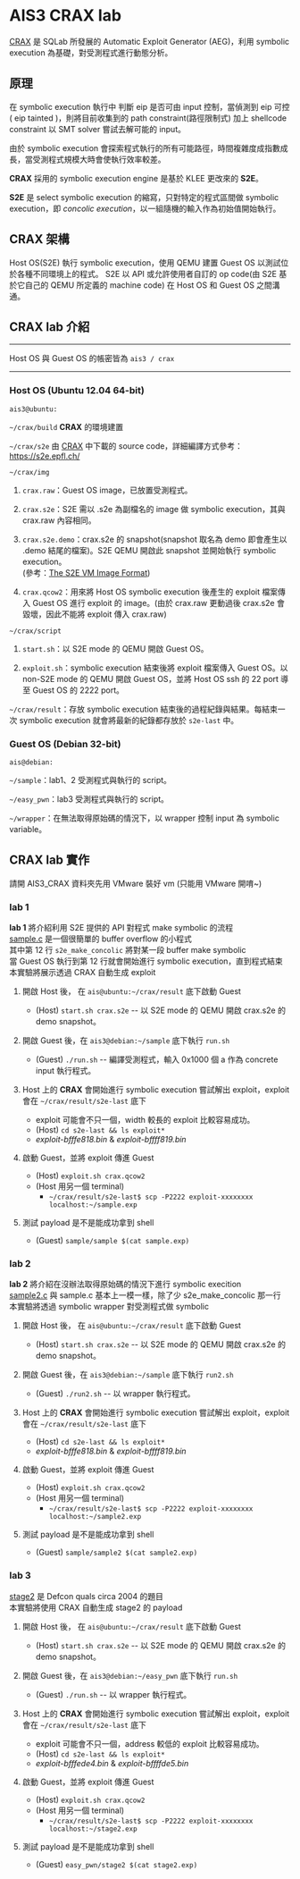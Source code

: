 ﻿# AIS3 CRAX lab

[CRAX](https://github.com/SQLab/CRAX) 是 SQLab 所發展的 Automatic Exploit Generator (AEG)，利用 symbolic execution 為基礎，對受測程式進行動態分析。

## 原理
在 symbolic execution 執行中 判斷 eip 是否可由 input 控制，當偵測到 eip 可控( eip tainted )，則將目前收集到的 path constraint(路徑限制式) 加上 shellcode constraint 以 SMT solver 嘗試去解可能的 input。

由於 symbolic execution 會探索程式執行的所有可能路徑，時間複雜度成指數成長，當受測程式規模大時會使執行效率較差。

**CRAX** 採用的 symbolic execution engine 是基於 KLEE 更改來的 **S2E**。

**S2E** 是 select symbolic execution 的縮寫，只對特定的程式區間做 symbolic execution，即 *concolic execution*，以一組隨機的輸入作為初始值開始執行。

## CRAX 架構

Host OS(S2E) 執行 symbolic execution，使用 QEMU 建置 Guest OS 以測試位於各種不同環境上的程式。
S2E 以 API 或允許使用者自訂的 op code(由 S2E 基於它自己的 QEMU 所定義的 machine code) 在 Host OS 和 Guest OS 之間溝通。

## CRAX lab 介紹
---
Host OS 與 Guest OS 的帳密皆為 `ais3 / crax`

---

### Host OS (Ubuntu 12.04 64-bit)
`ais3@ubuntu:`  

`~/crax/build` **CRAX** 的環境建置  

`~/crax/s2e`   由 [CRAX](https://github.com/SQLab/CRAX) 中下載的 source code，詳細編譯方式參考：https://s2e.epfl.ch/ 

`~/crax/img`  

1. `crax.raw`：Guest OS image，已放置受測程式。  

2. `crax.s2e`：S2E 需以 .s2e 為副檔名的 image 做 symbolic execution，其與 crax.raw 內容相同。  

3. `crax.s2e.demo`：crax.s2e 的 snapshot(snapshot 取名為 demo 即會產生以 .demo 結尾的檔案)。S2E QEMU 開啟此 snapshot 並開始執行 symbolic execution。  
(參考：[The S2E VM Image Format](https://github.com/dslab-epfl/s2e/blob/master/docs/ImageInstallation.rst#id2))

4. `crax.qcow2`：用來將 Host OS symbolic execution 後產生的 exploit 檔案傳入 Guest OS 進行 exploit 的 image。(由於 crax.raw 更動過後 crax.s2e 會毀壞，因此不能將 exploit 傳入 crax.raw)  

`~/crax/script`  

1. `start.sh`：以 S2E mode 的 QEMU 開啟 Guest OS。  

2. `exploit.sh`：symbolic execution 結束後將 exploit 檔案傳入 Guest OS。以 non-S2E mode 的 QEMU 開啟 Guest OS，並將 Host OS ssh 的 22 port 導至 Guest OS 的 2222 port。  

`~/crax/result`：存放 symbolic execution 結束後的過程紀錄與結果。每結束一次 symbolic execution 就會將最新的紀錄都存放於 `s2e-last` 中。  

### Guest OS (Debian 32-bit)  
`ais@debian:`  

`~/sample`：lab1、2 受測程式與執行的 script。 

`~/easy_pwn`：lab3 受測程式與執行的 script。 

`~/wrapper`：在無法取得原始碼的情況下，以 wrapper 控制 input 為 symbolic variable。  

## CRAX lab 實作  
請開 AIS3_CRAX 資料夾先用 VMware 裝好 vm (只能用 VMware 開唷~)  

### lab 1  
**lab 1** 將介紹利用 S2E 提供的 API 對程式 make symbolic 的流程  
[sample.c](https://github.com/SQLab/CRAX-lab/blob/master/sample/sample.c) 是一個很簡單的 buffer overflow 的小程式  
其中第 12 行 `s2e_make_concolic` 將對某一段 buffer make symbolic  
當 Guest OS 執行到第 12 行就會開始進行 symbolic execution，直到程式結束  
本實驗將展示透過 CRAX 自動生成 exploit  

1. 開啟 Host 後， 在 `ais@ubuntu:~/crax/result` 底下啟動 Guest  
	* (Host) `start.sh crax.s2e` -- 以 S2E mode 的 QEMU 開啟 crax.s2e 的 demo snapshot。  

2. 開啟 Guest 後，在 `ais3@debian:~/sample` 底下執行 `run.sh`   
	* (Guest) `./run.sh` -- 編譯受測程式，輸入 0x1000 個 a 作為 concrete input 執行程式。  

3. Host 上的 **CRAX** 會開始進行 symbolic execution 嘗試解出 exploit，exploit 會在 `~/crax/result/s2e-last` 底下  
	* exploit 可能會不只一個，width 較長的 exploit 比較容易成功。  
	* (Host) `cd s2e-last && ls exploit*`  
	* _exploit-bfffe818.bin_ & _exploit-bffff819.bin_  

4. 啟動 Guest，並將 exploit 傳進 Guest  
	* (Host) `exploit.sh crax.qcow2`  
	* (Host 用另一個 terminal)   
		* `~/crax/result/s2e-last$ scp -P2222 exploit-xxxxxxxx localhost:~/sample.exp`  

5. 測試 payload 是不是能成功拿到 shell  
	* (Guest) `sample/sample $(cat sample.exp)`  

### lab 2  
**lab 2** 將介紹在沒辦法取得原始碼的情況下進行 symbolic execition  
[sample2.c](https://github.com/SQLab/CRAX-lab/blob/master/sample/sample2.c) 與 sample.c 基本上一模一樣，除了少 s2e_make_concolic 那一行  
本實驗將透過 symbolic wrapper 對受測程式做 symbolic  

1. 開啟 Host 後， 在 `ais@ubuntu:~/crax/result` 底下啟動 Guest  
	* (Host) `start.sh crax.s2e` -- 以 S2E mode 的 QEMU 開啟 crax.s2e 的 demo snapshot。  

2. 開啟 Guest 後，在 `ais3@debian:~/sample` 底下執行 `run2.sh`   
	* (Guest) `./run2.sh` -- 以 wrapper 執行程式。  

3. Host 上的 **CRAX** 會開始進行 symbolic execution 嘗試解出 exploit，exploit 會在 `~/crax/result/s2e-last` 底下  
	* (Host) `cd s2e-last && ls exploit*`  
	* _exploit-bfffe818.bin_ & _exploit-bffff819.bin_  

4. 啟動 Guest，並將 exploit 傳進 Guest  
	* (Host) `exploit.sh crax.qcow2`  
	* (Host 用另一個 terminal)   
		* `~/crax/result/s2e-last$ scp -P2222 exploit-xxxxxxxx localhost:~/sample2.exp`  

5. 測試 payload 是不是能成功拿到 shell  
	* (Guest) `sample/sample2 $(cat sample2.exp)`  

### lab 3  
[stage2](https://github.com/SQLab/CRAX-lab/blob/master/sample/stage2) 是 Defcon quals circa 2004 的題目  
本實驗將使用 CRAX 自動生成 stage2 的 payload  

1. 開啟 Host 後， 在 `ais@ubuntu:~/crax/result` 底下啟動 Guest  
	* (Host) `start.sh crax.s2e` -- 以 S2E mode 的 QEMU 開啟 crax.s2e 的 demo snapshot。  

2. 開啟 Guest 後，在 `ais3@debian:~/easy_pwn` 底下執行 `run.sh`   
	* (Guest) `./run.sh` -- 以 wrapper 執行程式。  

3. Host 上的 **CRAX** 會開始進行 symbolic execution 嘗試解出 exploit，exploit 會在 `~/crax/result/s2e-last` 底下  
	* exploit 可能會不只一個，address 較低的 exploit 比較容易成功。  
	* (Host) `cd s2e-last && ls exploit*`  
	* _exploit-bfffede4.bin_ & _exploit-bffffde5.bin_  

4. 啟動 Guest，並將 exploit 傳進 Guest  
	* (Host) `exploit.sh crax.qcow2`  
	* (Host 用另一個 terminal)   
		* `~/crax/result/s2e-last$ scp -P2222 exploit-xxxxxxxx localhost:~/stage2.exp`  

5. 測試 payload 是不是能成功拿到 shell  
	* (Guest) `easy_pwn/stage2 $(cat stage2.exp)`  

